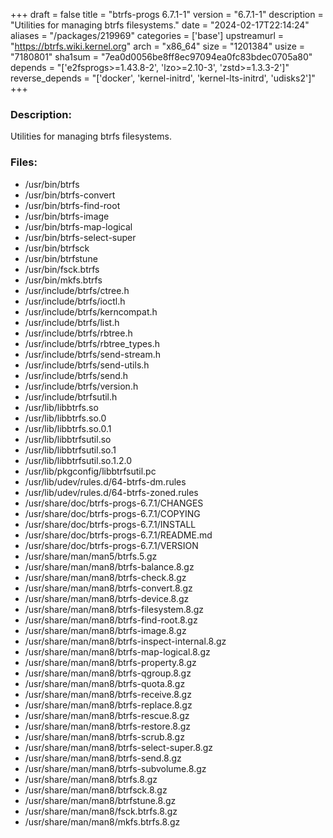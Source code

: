 +++
draft = false
title = "btrfs-progs 6.7.1-1"
version = "6.7.1-1"
description = "Utilities for managing btrfs filesystems."
date = "2024-02-17T22:14:24"
aliases = "/packages/219969"
categories = ['base']
upstreamurl = "https://btrfs.wiki.kernel.org"
arch = "x86_64"
size = "1201384"
usize = "7180801"
sha1sum = "7ea0d0056be8ff8ec97094ea0fc83bdec0705a80"
depends = "['e2fsprogs>=1.43.8-2', 'lzo>=2.10-3', 'zstd>=1.3.3-2']"
reverse_depends = "['docker', 'kernel-initrd', 'kernel-lts-initrd', 'udisks2']"
+++
### Description: 
Utilities for managing btrfs filesystems.

### Files: 
* /usr/bin/btrfs
* /usr/bin/btrfs-convert
* /usr/bin/btrfs-find-root
* /usr/bin/btrfs-image
* /usr/bin/btrfs-map-logical
* /usr/bin/btrfs-select-super
* /usr/bin/btrfsck
* /usr/bin/btrfstune
* /usr/bin/fsck.btrfs
* /usr/bin/mkfs.btrfs
* /usr/include/btrfs/ctree.h
* /usr/include/btrfs/ioctl.h
* /usr/include/btrfs/kerncompat.h
* /usr/include/btrfs/list.h
* /usr/include/btrfs/rbtree.h
* /usr/include/btrfs/rbtree_types.h
* /usr/include/btrfs/send-stream.h
* /usr/include/btrfs/send-utils.h
* /usr/include/btrfs/send.h
* /usr/include/btrfs/version.h
* /usr/include/btrfsutil.h
* /usr/lib/libbtrfs.so
* /usr/lib/libbtrfs.so.0
* /usr/lib/libbtrfs.so.0.1
* /usr/lib/libbtrfsutil.so
* /usr/lib/libbtrfsutil.so.1
* /usr/lib/libbtrfsutil.so.1.2.0
* /usr/lib/pkgconfig/libbtrfsutil.pc
* /usr/lib/udev/rules.d/64-btrfs-dm.rules
* /usr/lib/udev/rules.d/64-btrfs-zoned.rules
* /usr/share/doc/btrfs-progs-6.7.1/CHANGES
* /usr/share/doc/btrfs-progs-6.7.1/COPYING
* /usr/share/doc/btrfs-progs-6.7.1/INSTALL
* /usr/share/doc/btrfs-progs-6.7.1/README.md
* /usr/share/doc/btrfs-progs-6.7.1/VERSION
* /usr/share/man/man5/btrfs.5.gz
* /usr/share/man/man8/btrfs-balance.8.gz
* /usr/share/man/man8/btrfs-check.8.gz
* /usr/share/man/man8/btrfs-convert.8.gz
* /usr/share/man/man8/btrfs-device.8.gz
* /usr/share/man/man8/btrfs-filesystem.8.gz
* /usr/share/man/man8/btrfs-find-root.8.gz
* /usr/share/man/man8/btrfs-image.8.gz
* /usr/share/man/man8/btrfs-inspect-internal.8.gz
* /usr/share/man/man8/btrfs-map-logical.8.gz
* /usr/share/man/man8/btrfs-property.8.gz
* /usr/share/man/man8/btrfs-qgroup.8.gz
* /usr/share/man/man8/btrfs-quota.8.gz
* /usr/share/man/man8/btrfs-receive.8.gz
* /usr/share/man/man8/btrfs-replace.8.gz
* /usr/share/man/man8/btrfs-rescue.8.gz
* /usr/share/man/man8/btrfs-restore.8.gz
* /usr/share/man/man8/btrfs-scrub.8.gz
* /usr/share/man/man8/btrfs-select-super.8.gz
* /usr/share/man/man8/btrfs-send.8.gz
* /usr/share/man/man8/btrfs-subvolume.8.gz
* /usr/share/man/man8/btrfs.8.gz
* /usr/share/man/man8/btrfsck.8.gz
* /usr/share/man/man8/btrfstune.8.gz
* /usr/share/man/man8/fsck.btrfs.8.gz
* /usr/share/man/man8/mkfs.btrfs.8.gz
